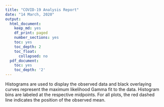 ```yaml
---
title: "COVID-19 Analysis Report"
date: "14 March, 2020"
output:
  html_document:
    keep_md: yes
    df_print: paged
    number_sections: yes
    toc: yes
    toc_depth: 2
    toc_float:
      collapsed: no
  pdf_document:
    toc: yes
    toc_depth: '2'
---
```


Histograms are used to display the observed data and black overlaying curves represent the maximum likelihood Gamma fit to the data. Histogram bins are labeled at the respective midpoints. For all plots, the red dashed line indicates the position of the observed mean.
